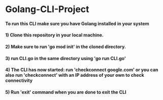# Golang-CLI-Project

#### To run this CLI make sure you have Golang installed in your system
#### 1) Clone this repository in your local machine.
#### 2) Make sure to run 'go mod init' in the cloned directory.
#### 3) run CLI.go in the same directory using 'go run CLI.go'
#### 4) The CLI has now started: run 'checkconnect google.com' or you can also run 'checkconnect' with an IP address of your own to check connectivity
#### 5) Run 'exit' command when you are done to exit the CLI




